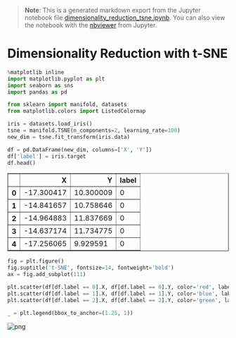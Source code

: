 >**Note**: This is a generated markdown export from the Jupyter notebook file [dimensionality_reduction_tsne.ipynb](dimensionality_reduction_tsne.ipynb).
>You can also view the notebook with the [nbviewer](https://nbviewer.jupyter.org/github/rueedlinger/machine-learning-snippets/blob/master/notebooks/unsupervised/dimensionality_reduction/tsne/dimensionality_reduction_tsne.ipynb) from Jupyter. 

# Dimensionality Reduction with t-SNE


```python
%matplotlib inline
import matplotlib.pyplot as plt
import seaborn as sns
import pandas as pd

from sklearn import manifold, datasets
from matplotlib.colors import ListedColormap

```


```python
iris = datasets.load_iris()
tsne = manifold.TSNE(n_components=2, learning_rate=100)
new_dim = tsne.fit_transform(iris.data)
```


```python
df = pd.DataFrame(new_dim, columns=['X', 'Y'])
df['label'] = iris.target
df.head()
```




<div>
<table border="1" class="dataframe">
  <thead>
    <tr style="text-align: right;">
      <th></th>
      <th>X</th>
      <th>Y</th>
      <th>label</th>
    </tr>
  </thead>
  <tbody>
    <tr>
      <th>0</th>
      <td>-17.300417</td>
      <td>10.300009</td>
      <td>0</td>
    </tr>
    <tr>
      <th>1</th>
      <td>-14.841657</td>
      <td>10.758646</td>
      <td>0</td>
    </tr>
    <tr>
      <th>2</th>
      <td>-14.964883</td>
      <td>11.837669</td>
      <td>0</td>
    </tr>
    <tr>
      <th>3</th>
      <td>-14.637174</td>
      <td>11.734775</td>
      <td>0</td>
    </tr>
    <tr>
      <th>4</th>
      <td>-17.256065</td>
      <td>9.929591</td>
      <td>0</td>
    </tr>
  </tbody>
</table>
</div>




```python
fig = plt.figure()
fig.suptitle('t-SNE', fontsize=14, fontweight='bold')
ax = fig.add_subplot(111)

plt.scatter(df[df.label == 0].X, df[df.label == 0].Y, color='red', label=iris.target_names[0])
plt.scatter(df[df.label == 1].X, df[df.label == 1].Y, color='blue', label=iris.target_names[1])
plt.scatter(df[df.label == 2].X, df[df.label == 2].Y, color='green', label=iris.target_names[2])

_ = plt.legend(bbox_to_anchor=(1.25, 1))
```


    
![png](dimensionality_reduction_tsne_files/dimensionality_reduction_tsne_4_0.png)
    
